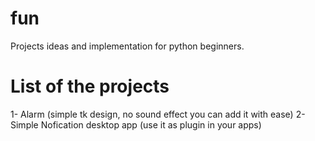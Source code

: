 # fun
Projects ideas and implementation  for python beginners. 

# List of the projects
1- Alarm (simple tk design, no sound effect you can add it with ease)
2- Simple Nofication desktop app (use it as plugin in your apps)
